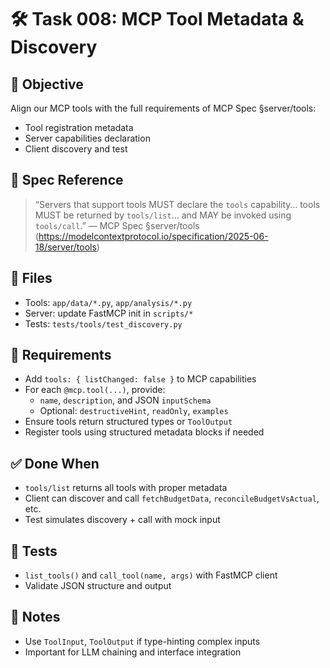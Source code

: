 # 🛠️ Task 008: MCP Tool Metadata & Discovery

## 🎯 Objective
Align our MCP tools with the full requirements of MCP Spec §server/tools:
- Tool registration metadata
- Server capabilities declaration
- Client discovery and test

## 🧠 Spec Reference
> “Servers that support tools MUST declare the `tools` capability… tools MUST be returned by `tools/list`… and MAY be invoked using `tools/call`.”
> — MCP Spec §server/tools (https://modelcontextprotocol.io/specification/2025-06-18/server/tools)

## 📁 Files
- Tools: `app/data/*.py`, `app/analysis/*.py`
- Server: update FastMCP init in `scripts/*`
- Tests: `tests/tools/test_discovery.py`

## 🔧 Requirements
- Add `tools: { listChanged: false }` to MCP capabilities
- For each `@mcp.tool(...)`, provide:
  - `name`, `description`, and JSON `inputSchema`
  - Optional: `destructiveHint`, `readOnly`, `examples`
- Ensure tools return structured types or `ToolOutput`
- Register tools using structured metadata blocks if needed

## ✅ Done When
- `tools/list` returns all tools with proper metadata
- Client can discover and call `fetchBudgetData`, `reconcileBudgetVsActual`, etc.
- Test simulates discovery + call with mock input

## 🧪 Tests
- `list_tools()` and `call_tool(name, args)` with FastMCP client
- Validate JSON structure and output

## 📌 Notes
- Use `ToolInput`, `ToolOutput` if type-hinting complex inputs
- Important for LLM chaining and interface integration